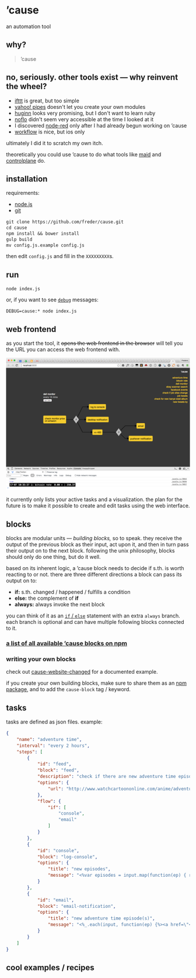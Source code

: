 # ’cause

an automation tool


## why?

> ’cause


## no, seriously. other tools exist — why reinvent the wheel?

- [ifttt](https://ifttt.com/) is great, but too simple
- [yahoo! pipes](http://pipes.yahoo.com/pipes/) doesn't let you create your own modules
- [huginn](https://github.com/cantino/huginn) looks very promising, but I don't want to learn ruby
- [noflo](http://noflojs.org/) didn't seem very accessible at the time I looked at it
- I discovered [node-red](http://nodered.org/) only after I had already begun working on ’cause
- [workflow](https://workflow.is/) is nice, but ios only

ultimately I did it to scratch my own itch. <!-- TODO: explain -->

theoretically you could use ’cause to do what tools like [maid](https://github.com/benjaminoakes/maid) and [controlplane](http://www.controlplaneapp.com/) do.


## installation

requirements:
- [node.js](http://nodejs.org/)
- [git](http://git-scm.com/)

```shell
git clone https://github.com/freder/cause.git
cd cause
npm install && bower install
gulp build
mv config.js.example config.js
```

then edit `config.js` and fill in the `XXXXXXXXX`s.


## run

```shell
node index.js
```

or, if you want to see [`debug`](https://www.npmjs.com/package/debug) messages:

```shell
DEBUG=cause:* node index.js
```


## web frontend

as you start the tool, it ~~opens the web frontend in the browser~~ will tell you the URL you can access the web frontend with.

![](./screenshot-web-frontend.png)

it currently only lists your active tasks and a visualization. the plan for the future is to make it possible to create and edit tasks using the web interface.


## blocks

blocks are modular units — *building blocks,* so to speak. they receive the output of the previous block as their input, act upon it, and then in turn pass their output on to the next block. following the unix philosophy, blocks should only do one thing, but do it well.

based on its inherent logic, a ’cause block needs to decide if s.th. is worth reacting to or not. there are three different directions a block can pass its output on to:
- __if:__ s.th. changed / happened / fulfills a condition
- __else:__ the complement of __if__
- __always:__ always invoke the next block

you can think of it as an [`if` / `else`](https://developer.mozilla.org/en-US/docs/Web/JavaScript/Reference/Statements/if...else) statement with an extra `always` branch. each branch is optional and can have multiple following blocks connected to it.

<!-- TODO: a digram -->

### [a list of all available ’cause blocks on npm](https://www.npmjs.com/browse/keyword/cause-block)

### writing your own blocks

check out [cause-website-changed](https://github.com/freder/cause-website-changed/blob/master/cause-website-changed.js) for a documented example.

if you create your own building blocks, make sure to share them as an [npm package](https://www.npmjs.com/), and to add the `cause-block` tag / keyword.

<!-- TODO: create a yeoman generator for blocks -->

## tasks

<!-- TODO: explanation -->

tasks are defined as json files. example:

```json
{
	"name": "adventure time",
	"interval": "every 2 hours",
	"steps": [
		{
			"id": "feed",
			"block": "feed",
			"description": "check if there are new adventure time episodes",
			"options": {
				"url": "http://www.watchcartoononline.com/anime/adventure-time/feed"
			},
			"flow": {
				"if": [
					"console",
					"email"
				]
			}
		},
		{
			"id": "console",
			"block": "log-console",
			"options": {
				"title": "new episodes",
				"message": "<%var episodes = input.map(function(ep) { return ep.title; })%>\n<%=format.list(episodes)%>"
			}
		},
		{
			"id": "email",
			"block": "email-notification",
			"options": {
				"title": "new adventure time episode(s)",
				"message": "<%_.each(input, function(ep) {%><a href=\"<%=ep.link%>\"><%=ep.title%></a><br><%})%>"
			}
		}
	]
}
```

## cool examples / recipes

<!-- TODO: create a repository of example tasks. -->
